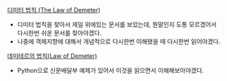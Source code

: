 [디미터 법칙 (The Law of Demeter)](https://johngrib.github.io/wiki/law-of-demeter/)

- 디미터 법칙을 찾아서 제일 위에있는 문서를 보았는데, 뭔말인지 도통 모르겠어서 다시한번 쉬운 문서를 찾아야겠다.
- 나중에 객체지향에 대해서 개념적으로 다시한번 이해됐을 때 다시한번 읽어야겠다.

[데미테르의 법칙(Law of Demeter)](http://blog.naver.com/PostView.nhn?blogId=wideeyed&logNo=221453360419&redirect=Dlog&widgetTypeCall=true&directAccess=false)

- Python으로 신문배달부 예제가 있어서 이것을 읽으면서 이해해보아야겠다.
